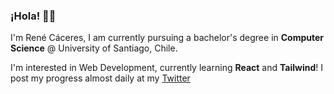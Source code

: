 ### ¡Hola! 👋🏽

I'm René Cáceres, I am currently pursuing a bachelor's degree in **Computer Science** @ University of Santiago, Chile.

I'm interested in Web Development, currently learning **React** and **Tailwind**!
I post my progress almost daily at my [Twitter](https://twitter.com/byebyerene) 
